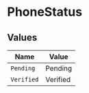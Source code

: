 # PhoneStatus


## Values

| Name       | Value      |
| ---------- | ---------- |
| `Pending`  | Pending    |
| `Verified` | Verified   |